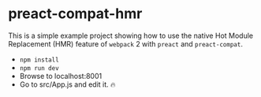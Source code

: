 # preact-compat-hmr

This is a simple example project showing how to use the native Hot Module Replacement (HMR) feature of `webpack` 2 with `preact` and `preact-compat`.

 - `npm install`
 - `npm run dev`
 - Browse to localhost:8001
 - Go to src/App.js and edit it.  🔥
